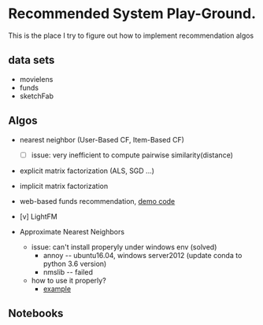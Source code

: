# Recommended System Play-Ground. 
This is the place I try to figure out how to implement recommendation algos

## data sets
- movielens
- funds
- sketchFab

## Algos

-  nearest neighbor (User-Based CF, Item-Based CF)
	- [ ] issue: very inefficient to compute pairwise similarity(distance)	

- explicit matrix factorization (ALS, SGD ...)

- implicit matrix factorization 

- web-based funds recommendation, [demo code](https://github.com/ihongChen/PlayRecommendSystem/tree/master/funds_web)

- [v] LightFM 
	
- Approximate Nearest Neighbors
	-  issue: can't install properyly under windows env (solved)
		- annoy -- ubuntu16.04, windows server2012 (update conda to python 3.6 version)
		- nmslib -- failed
	-  how to use it properly?
		- [example](https://github.com/ihongChen/PlayRecommendSystem/blob/master/LightFM_ANN_example.py)

## Notebooks

